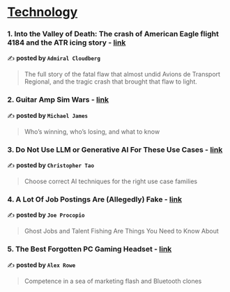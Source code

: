 
<h1><a href=https://medium.com/tag/technology/recommended target="_blank" rel="noopener noreferrer">Technology</a></h1>
<h3>1. Into the Valley of Death: The crash of American Eagle flight 4184 and the ATR icing story - <a href="https://medium.com/@admiralcloudberg/into-the-valley-of-death-the-crash-of-american-eagle-flight-4184-and-the-atr-icing-story-29e64faee67c" target="_blank" rel="noopener noreferrer">link</a></h3>

✍️ **posted by `Admiral Cloudberg`**

<blockquote>The full story of the fatal flaw that almost undid Avions de Transport Regional, and the tragic crash that brought that flaw to light.</blockquote>

<h3>2. Guitar Amp Sim Wars - <a href="https://medium.com/the-right-notes/guitar-amp-sim-wars-8f220df3a060" target="_blank" rel="noopener noreferrer">link</a></h3>

✍️ **posted by `Michael James`**

<blockquote>Who’s winning, who’s losing, and what to know</blockquote>

<h3>3. Do Not Use LLM or Generative AI For These Use Cases - <a href="https://medium.com/towards-artificial-intelligence/do-not-use-llm-or-generative-ai-for-these-use-cases-a819ae2d9779" target="_blank" rel="noopener noreferrer">link</a></h3>

✍️ **posted by `Christopher Tao`**

<blockquote>Choose correct AI techniques for the right use case families</blockquote>

<h3>4. A Lot Of Job Postings Are (Allegedly) Fake - <a href="https://medium.com/entrepreneur-s-handbook/a-lot-of-job-postings-are-allegedly-fake-5dc248558e00" target="_blank" rel="noopener noreferrer">link</a></h3>

✍️ **posted by `Joe Procopio`**

<blockquote>Ghost Jobs and Talent Fishing Are Things You Need to Know About</blockquote>

<h3>5. The Best Forgotten PC Gaming Headset - <a href="https://medium.com/@xander51/the-best-forgotten-pc-gaming-headset-503390c593a6" target="_blank" rel="noopener noreferrer">link</a></h3>

✍️ **posted by `Alex Rowe`**

<blockquote>Competence in a sea of marketing flash and Bluetooth clones</blockquote>

